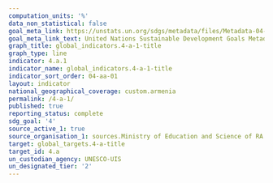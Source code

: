 ```yaml
---
computation_units: '%'
data_non_statistical: false
goal_meta_link: https://unstats.un.org/sdgs/metadata/files/Metadata-04-0A-01.pdf
goal_meta_link_text: United Nations Sustainable Development Goals Metadata (pdf 210kB)
graph_title: global_indicators.4-a-1-title
graph_type: line
indicator: 4.a.1
indicator_name: global_indicators.4-a-1-title
indicator_sort_order: 04-aa-01
layout: indicator
national_geographical_coverage: custom.armenia
permalink: /4-a-1/
published: true
reporting_status: complete
sdg_goal: '4'
source_active_1: true
source_organisation_1: sources.Ministry of Education and Science of RA
target: global_targets.4-a-title
target_id: 4.a
un_custodian_agency: UNESCO-UIS
un_designated_tier: '2'
---
```

